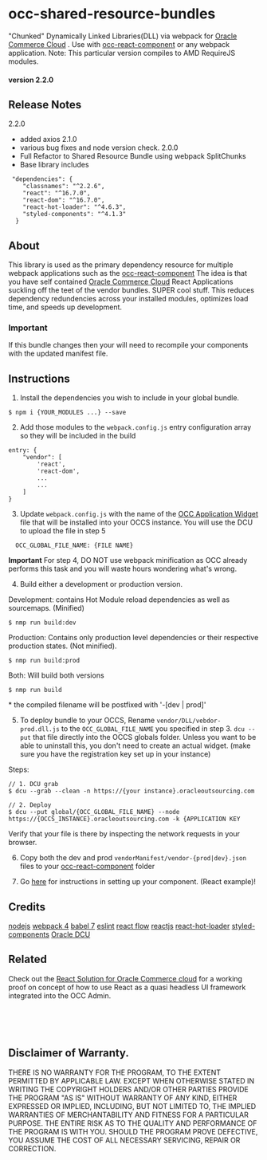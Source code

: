 # occ-shared-resource-bundles
"Chunked" Dynamically Linked Libraries(DLL) via webpack for [Oracle Commerce Cloud](https://cloud.oracle.com/en_US/commerce-cloud "Oracle Commerce Cloud") .
Use with [occ-react-component](https://github.com/leedium/occ-react-component) or any webpack application.
Note: This particular version compiles to AMD RequireJS modules.

#### version 2.2.0

## Release Notes
2.2.0
  - added axios
2.1.0
  - various bug fixes and node version check.
2.0.0
  - Full Refactor to Shared Resource Bundle using webpack SplitChunks
  - Base library includes
  ```
   "dependencies": {
      "classnames": "^2.2.6",
      "react": "^16.7.0",
      "react-dom": "^16.7.0",
      "react-hot-loader": "^4.6.3",
      "styled-components": "^4.1.3"
    }
  ```

## About
This library is used as the primary dependency resource for multiple webpack applications such as the
[occ-react-component](https://github.com/leedium/occ-react-component "Standalone react components for Oracle Commerce Cloud") The idea is that you have self contained [Oracle Commerce Cloud](https://cloud.oracle.com/en_US/commerce-cloud "Oracle Commerce Cloud") React Applications suckling off the teet of the vendor bundles. SUPER cool stuff.  This reduces dependency redundencies across your installed modules, optimizes load time, and speeds up development.

### Important  
If this bundle changes then your will need to recompile your components with the updated manifest file.  

## Instructions

1. Install the dependencies you wish to include in your global bundle.
```
$ npm i {YOUR_MODULES ...} --save
```

2. Add those modules to the `webpack.config.js` entry configuration array so they will be included in the build
```
entry: {
    "vendor": [
        'react',
        'react-dom',
        ...
        ...
    ]
}
```

3. Update `webpack.config.js` with the name of the [OCC Application Widget](https://docs.oracle.com/cd/E97801_02/Cloud.18D/WidgetDev/html/s0701includeapplicationleveljavascrip01.html) file that will be installed into your OCCS instance.
You will use the DCU to upload the file in step 5
```$xslt
  OCC_GLOBAL_FILE_NAME: {FILE NAME}
```

<b>Important</b> For step 4, DO NOT use webpack minification as OCC already performs this task and you will waste hours
wondering what's wrong.

4. Build either a development or production version.      

Development: contains Hot Module reload dependencies as well as sourcemaps. (Minified)   
```$xslt
$ nmp run build:dev
```

Production: Contains only production level dependencies or their respective production states. (Not minified).
```$xslt
$ nmp run build:prod
```

Both: Will build both versions
```$xslt
$ nmp run build
```
\*  the compiled filename will be postfixed with '-[dev | prod]'

5. To deploy bundle to your OCCS, Rename `vendor/DLL/vebdor-prod.dll.js` to the `OCC_GLOBAL_FILE_NAME` you specified in step 3.
`dcu --put` that file directly into the OCCS globals folder.  Unless you want to be able to uninstall this,
you don't need to create an actual widget. (make sure you have the registration key set up in your instance)

Steps:
```$xslt
// 1. DCU grab
$ dcu --grab --clean -n https://{your instance}.oracleoutsourcing.com

// 2. Deploy
$ dcu --put global/{OCC_GLOBAL_FILE_NAME} --node https://{OCCS_INSTANCE}.oracleoutsourcing.com -k {APPLICATION KEY
```
Verify that your file is there by inspecting the network requests in your browser.


6. Copy both the dev and prod `vendorManifest/vendor-{prod|dev}.json` files to your [occ-react-component](https://github.com/leedium/occ-react-component "Standalone react components for Oracle Commerce Cloud") folder

7. Go [here](https://github.com/leedium/occ-react-component) for instructions in setting up your component.  (React example)!


## Credits
[nodejs](https://github.com/nodejs/node)
[webpack 4](https://webpack.js.org/)
[babel 7](https://github.com/babel/babel)
[eslint](https://eslint.org/ "Eslint")
[react flow](https://flow.org/en/docs/frameworks/react/ "React Flow")
[reactjs](https://github.com/facebook/react/)
[react-hot-loader](https://github.com/gaearon/react-hot-loader)
[styled-components](https://github.com/styled-components/styled-components)
[Oracle DCU](https://docs.oracle.com/cd/E97801_02/Cloud.18D/ExtendingCC/html/s4405usethedcutograbanduploadsourceco01.html)

## Related
Check out the [React Solution for Oracle Commerce cloud](https://github.com/leedium/occ-react-solution "Oracle Commerce Cloud React Solution") for a working proof on concept of how to use React as a quasi headless UI framework integrated into the OCC Admin.



<br/><br/><br/>
## Disclaimer of Warranty.

  THERE IS NO WARRANTY FOR THE PROGRAM, TO THE EXTENT PERMITTED BY
APPLICABLE LAW.  EXCEPT WHEN OTHERWISE STATED IN WRITING THE COPYRIGHT
HOLDERS AND/OR OTHER PARTIES PROVIDE THE PROGRAM "AS IS" WITHOUT WARRANTY
OF ANY KIND, EITHER EXPRESSED OR IMPLIED, INCLUDING, BUT NOT LIMITED TO,
THE IMPLIED WARRANTIES OF MERCHANTABILITY AND FITNESS FOR A PARTICULAR
PURPOSE.  THE ENTIRE RISK AS TO THE QUALITY AND PERFORMANCE OF THE PROGRAM
IS WITH YOU.  SHOULD THE PROGRAM PROVE DEFECTIVE, YOU ASSUME THE COST OF
ALL NECESSARY SERVICING, REPAIR OR CORRECTION.
